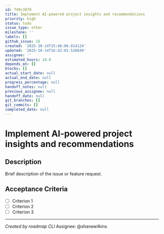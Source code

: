 ```yaml
---
id: 749c3870
title: Implement AI-powered project insights and recommendations
priority: high
status: todo
issue_type: other
milestone: ''
labels: []
github_issue: 16
created: '2025-10-14T15:46:06.014124'
updated: '2025-10-14T16:42:01.520849'
assignee: ''
estimated_hours: 24.0
depends_on: []
blocks: []
actual_start_date: null
actual_end_date: null
progress_percentage: null
handoff_notes: null
previous_assignee: null
handoff_date: null
git_branches: []
git_commits: []
completed_date: null
---
```


# Implement AI-powered project insights and recommendations

## Description

Brief description of the issue or feature request.

## Acceptance Criteria

- [ ] Criterion 1
- [ ] Criterion 2
- [ ] Criterion 3

---
*Created by roadmap CLI*
Assignee: @shanewilkins